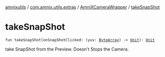 [amnixutils](../../index.md) / [com.amnix.utils.extras](../index.md) / [AmniXCameraWrapper](index.md) / [takeSnapShot](./take-snap-shot.md)

# takeSnapShot

`fun takeSnapShot(onSnapShotClicked: (yuv: `[`ByteArray`](https://kotlinlang.org/api/latest/jvm/stdlib/kotlin/-byte-array/index.html)`) -> `[`Unit`](https://kotlinlang.org/api/latest/jvm/stdlib/kotlin/-unit/index.html)`): `[`Unit`](https://kotlinlang.org/api/latest/jvm/stdlib/kotlin/-unit/index.html)

take SnapShot from the Preview. Doesn't Stops the Camera.

